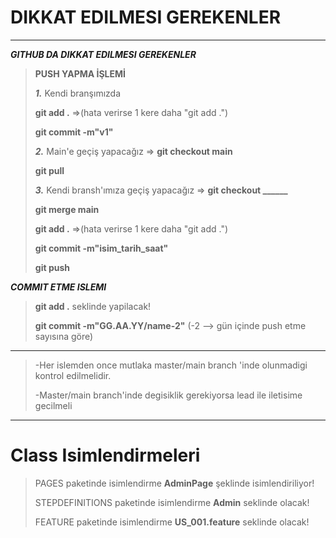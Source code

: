 # DIKKAT EDILMESI GEREKENLER

***

***GITHUB DA DIKKAT EDILMESI GEREKENLER***
> 
> **PUSH YAPMA İŞLEMİ**
> 
> ***1.*** Kendi branşımızda
> 
> 	**git add .**           =>(hata verirse 1 kere daha "git add .")
> 
> 	**git commit -m"v1"**
> 
> ***2.*** Main'e geçiş yapacağız => **git checkout main**
> 
> 	**git pull**
> 
> ***3.*** Kendi bransh'ımıza geçiş yapacağız => **git checkout ______**
> 
> 	**git merge main**
> 
> 	**git add .**           =>(hata verirse 1 kere daha "git add .")
> 
> 	**git commit -m"isim_tarih_saat"**
> 
> 	**git push**
	

***COMMIT ETME ISLEMI***
> **git add .** seklinde yapilacak!
>
> **git commit -m"GG.AA.YY/name-2"** (-2 --> gün içinde push etme sayısına göre)
>


***
> -Her islemden once mutlaka master/main branch 'inde olunmadigi kontrol edilmelidir.
>
> -Master/main branch'inde degisiklik gerekiyorsa lead ile iletisime gecilmeli
***

# Class Isimlendirmeleri
>  PAGES paketinde isimlendirme **AdminPage** şeklinde isimlendiriliyor!
>
>  STEPDEFINITIONS paketinde isimlendirme **Admin** seklinde olacak!
>
>  FEATURE paketinde isimlendirme **US_001.feature** seklinde olacak!
